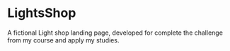 # LightsShop
 A fictional Light shop landing page, developed for complete the challenge from my course and apply my studies.
